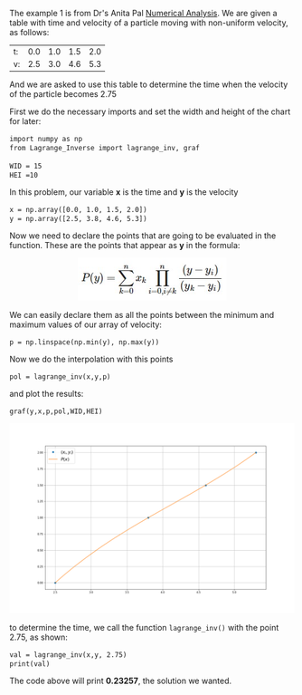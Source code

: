 The example 1 is from Dr's Anita Pal [Numerical Analysis](http://epgp.inflibnet.ac.in/epgpdata/uploads/epgp_content/S000025MS/P001476/M014250/ET/1456308981E-textofChapter2Module6.pdf). 
We are given a table with time and velocity of a particle moving with non-uniform velocity, as follows:

<center>

|     |     |     |     |     |
| --- | --- | --- | --- | --- |
| t:  | 0.0 | 1.0 | 1.5 | 2.0 |
| v:  | 2.5 | 3.0 | 4.6 | 5.3 |

</center>

And we are asked to use this table to determine the time when the velocity of the particle becomes 2.75

First we do the necessary imports and set the width and height of the chart for later:

```
import numpy as np
from Lagrange_Inverse import lagrange_inv, graf

WID = 15
HEI =10
```

In this problem, our variable **x** is the time and **y** is the velocity
```
x = np.array([0.0, 1.0, 1.5, 2.0])
y = np.array([2.5, 3.8, 4.6, 5.3])
```

Now we need to declare the points that are going to be evaluated in the function. These are the points that appear as **y** in the formula:

<center>

![Inverse Lagrange interpolation](../../images/Lagrange%20inverse/Lag_inv.png)

</center>

We can easily declare them as all the points between the minimum and maximum values of our array of velocity:

```
p = np.linspace(np.min(y), np.max(y))
```

Now we do the interpolation with this points

```
pol = lagrange_inv(x,y,p)
```

and plot the results:

```
graf(y,x,p,pol,WID,HEI)
```

<center>

![Inverse Lagrange interpolation](../../images/Lagrange%20inverse/Example1_plot.png)

</center>

to determine the time, we call the function ```lagrange_inv()``` with the point 2.75, as shown:

```
val = lagrange_inv(x,y, 2.75)
print(val)
```
The code above will print **0.23257**, the solution we wanted.